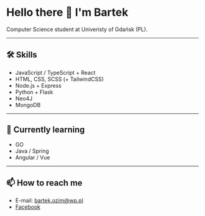 # Hello there 👋 I'm Bartek

Computer Science student at Univeristy of Gdańsk (PL).

-----------------------------------------------------------------------------------------------------------------------------------------------------------------------

## 🛠 Skills

- JavaScript / TypeScript + React
- HTML, CSS, SCSS (+ TailwindCSS)
- Node.js + Express
- Python + Flask
- Neo4J
- MongoDB

-----------------------------------------------------------------------------------------------------------------------------------------------------------------------

## 🌱 Currently learning

- GO
- Java / Spring
- Angular / Vue

-----------------------------------------------------------------------------------------------------------------------------------------------------------------------

## 📫 How to reach me

- E-mail: bartek.ozim@wp.pl
- [Facebook](https://www.facebook.com/bozimkiewicz)
